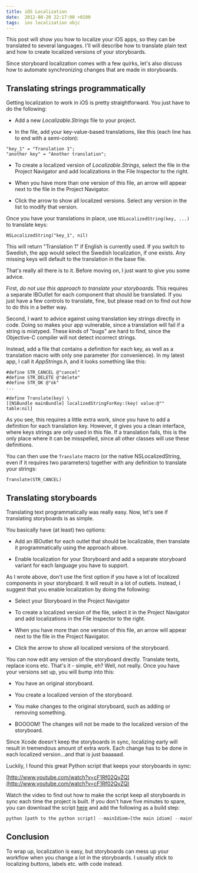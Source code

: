 ```yaml
---
title: iOS Localization
date:  2012-08-20 22:17:00 +0100
tags:  ios localization objc
---
```


This post will show you how to localize your iOS apps, so they can be translated
to several languages. I'll will describe how to translate plain text and how to
create localized versions of your storyboards.

Since storyboard localization comes with a few quirks, let's also discuss how to
automate synchronizing changes that are made in storyboards.


## Translating strings programmatically

Getting localization to work in iOS is pretty straightforward. You just have to
do the following:

* Add a new *Localizable.Strings* file to your project.

* In the file, add your key-value-based translations, like this (each line has 
to end with a semi-colon):

```objc
"key_1" = "Translation 1";
"another key" = "Another translation";
```

* To create a localized version of *Localizable.Strings*, select the file in the
Project Navigator and add localizations in the File Inspector to the right.

* When you have more than one version of this file, an arrow will appear next to
the file in the Project Navigator.

* Click the arrow to show all localized versions. Select any version in the list 
to modify that version.

Once you have your translations in place, use `NSLocalizedString(key, ...)` to
translate keys:

```objc
NSLocalizedString("key_1", nil)
```

This will return "Translation 1" if English is currently used. If you switch to
Swedish, the app would select the Swedish localization, if one exists. Any missing
keys will default to the translation in the base file.

That's really all there is to it. Before moving on, I just want to give you some
advice.

First, *do not use this approach to translate your storyboards*. This requires a
separate IBOutlet for each component that should be translated. If you just have
a few controls to translate, fine, but please read on to find out how to do this
in a better way.

Second, I want to advice against using translation key strings directly in code.
Doing so makes your app vulnerable, since a translation will fail if a string is
mistyped. These kinds of "bugs" are hard to find, since the Objective-C compiler
will not detect incorrect strings.

Instead, add a file that contains a definition for each key, as well as a 
translation macro with only one parameter (for convenience). In my latest app,
I call it *AppStrings.h*, and it looks something like this:

```objc
#define STR_CANCEL @"cancel"
#define STR_DELETE @"delete"
#define STR_OK @"ok"
...

#define Translate(key) \
[[NSBundle mainBundle] localizedStringForKey:(key) value:@"" table:nil]
```

As you see, this requires a little extra work, since you have to add a definition
for each translation key. However, it gives you a clean interface, where keys strings
are only used in this file. If a translation fails, this is the only place where it
can be misspelled, since all other classes will use these definitions.

You can then use the `Translate` macro (or the native NSLocalizedString, even if it
requires two parameters) together with any definition to translate your strings:

```objc
Translate(STR_CANCEL)
```


## Translating storyboards

Translating text programmatically was really easy. Now, let's see if translating
storyboards is as simple.

You basically have (at least) two options:

* Add an IBOutlet for each outlet that should be localizable, then translate it
programmatically using the approach above.

* Enable localization for your Storyboard and add a separate storyboard variant
for each language you have to support.

As I wrote above, don't use the first option if you have a lot of localized components 
in your storyboard. It will result in a lot of outlets. Instead, I suggest that you
enable localization by doing the following:

* Select your Storyboard in the Project Navigator

* To create a localized version of the file, select it in the Project Navigator
and add localizations in the File Inspector to the right.

* When you have more than one version of this file, an arrow will appear next to
the file in the Project Navigator.

* Click the arrow to show all localized versions of the storyboard.

You can now edit any version of the storyboard drectly. Translate texts, replace
icons etc. That's it - simple, eh? Well, not really. Once you have your versions
set up, you will bump into this:

* You have an original storyboard.

* You create a localized version of the storyboard.

* You make changes to the original storyboard, such as adding or removing something.

* BOOOOM! The changes will not be made to the localized version of the storyboard.

Since Xcode doesn't keep the storyboards in sync, localizing early will result
in tremendous amount of extra work. Each change has to be done in each localized
version...and that is just baaaaad.

Luckily, I found this great Python script that keeps your storyboards in sync:

[http://www.youtube.com/watch?v=cF1Rf02QvZQ](http://www.youtube.com/watch?v=cF1Rf02QvZQ)

Watch the video to find out how to make the script keep all storyboards in sync
each time the project is built. If you don't have five minutes to spare, you can
download the script [here](http://code.google.com/p/edim-mobile/source/browse/trunk/ios/IncrementalLocalization/localize.py) and add the following as a build step:

```python
python [path to the python script] --mainIdiom=[the main idiom] --mainStoryboard=[path to the main storyboard] [list of idioms to translate]
```


## Conclusion

To wrap up, localization is easy, but storyboards can mess up your workflow when
you change a lot in the storyboards.  I usually stick to localizing buttons, labels 
etc. with code instead.